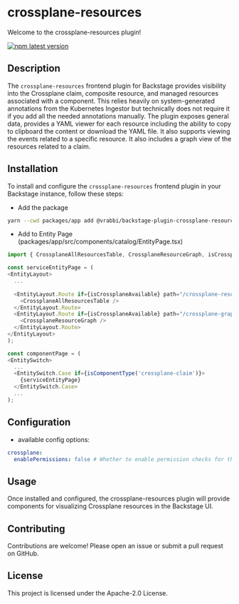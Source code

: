 # crossplane-resources

Welcome to the crossplane-resources plugin!

[![npm latest version](https://img.shields.io/npm/v/@vrabbi/backstage-plugin-crossplane-resources-frontend/latest.svg)](https://www.npmjs.com/package/@vrabbi/backstage-plugin-crossplane-resources-frontend)

## Description

The `crossplane-resources` frontend plugin for Backstage provides visibility into the Crossplane claim, composite resource, and managed resources associated with a component. This relies heavily on system-generated annotations from the Kubernetes Ingestor but technically does not require it if you add all the needed annotations manually. The plugin exposes general data, provides a YAML viewer for each resource including the ability to copy to clipboard the content or download the YAML file. It also supports viewing the events related to a specific resource. It also includes a graph view of the resources related to a claim.

## Installation

To install and configure the `crossplane-resources` frontend plugin in your Backstage instance, follow these steps:

  * Add the package
  ```bash
  yarn --cwd packages/app add @vrabbi/backstage-plugin-crossplane-resources-frontend
  ```
  * Add to Entity Page (packages/app/src/components/catalog/EntityPage.tsx)
  ```javascript
  import { CrossplaneAllResourcesTable, CrossplaneResourceGraph, isCrossplaneAvailable } from '@vrabbi/backstage-plugin-crossplane-resources-frontend';

  const serviceEntityPage = (
  <EntityLayout>
    ...
    
    <EntityLayout.Route if={isCrossplaneAvailable} path="/crossplane-resources" title="Crossplane Resources">
      <CrossplaneAllResourcesTable />
    </EntityLayout.Route>
    <EntityLayout.Route if={isCrossplaneAvailable} path="/crossplane-graph" title="Crossplane Graph">
      <CrossplaneResourceGraph />
    </EntityLayout.Route>
  </EntityLayout>
  );

  const componentPage = (
  <EntitySwitch>
    ...
    <EntitySwitch.Case if={isComponentType('crossplane-claim')}>
      {serviceEntityPage}
    </EntitySwitch.Case>
    ...
  );

  ```

## Configuration
* available config options:
```yaml
crossplane:
  enablePermissions: false # Whether to enable permission checks for the crossplane plugin.
```

## Usage
Once installed and configured, the crossplane-resources plugin will provide components for visualizing Crossplane resources in the Backstage UI.

## Contributing
Contributions are welcome! Please open an issue or submit a pull request on GitHub.

## License
This project is licensed under the Apache-2.0 License.